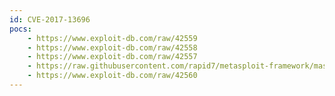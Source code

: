 ```yaml
---
id: CVE-2017-13696
pocs:
    - https://www.exploit-db.com/raw/42559
    - https://www.exploit-db.com/raw/42558
    - https://www.exploit-db.com/raw/42557
    - https://raw.githubusercontent.com/rapid7/metasploit-framework/master/modules/exploits/windows/http/dup_scout_enterprise_login_bof.rb
    - https://www.exploit-db.com/raw/42560
---
```

